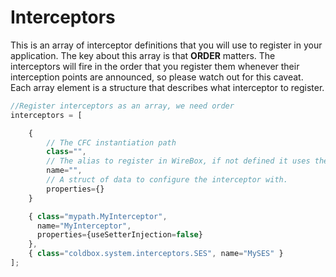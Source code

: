 # Interceptors

This is an array of interceptor definitions that you will use to register in your application. The key about this array is that **ORDER** matters. The interceptors will fire in the order that you register them whenever their interception points are announced, so please watch out for this caveat. Each array element is a structure that describes what interceptor to register.

```js
//Register interceptors as an array, we need order
interceptors = [

    { 
        // The CFC instantiation path
        class="",
        // The alias to register in WireBox, if not defined it uses the name of the CFC
        name="",
        // A struct of data to configure the interceptor with.
        properties={}
    }

	{ class="mypath.MyInterceptor",
	  name="MyInterceptor",
	  properties={useSetterInjection=false}
	},
	{ class="coldbox.system.interceptors.SES", name="MySES" }
];
```